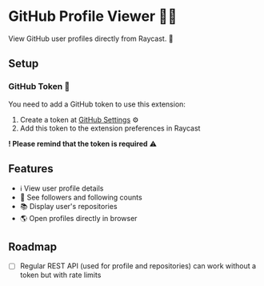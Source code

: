 # GitHub Profile Viewer 🧑‍💻

View GitHub user profiles directly from Raycast. 🔦

## Setup

### GitHub Token 🔑

You need to add a GitHub token to use this extension:

1. Create a token at [GitHub Settings](https://github.com/settings/tokens) ⚙️
2. Add this token to the extension preferences in Raycast

**! Please remind that the token is required** ⚠️

## Features

- ℹ️ View user profile details
- 👥 See followers and following counts
- 📚 Display user's repositories
- 🌎 Open profiles directly in browser

## Roadmap

- [ ] Regular REST API (used for profile and repositories) can work without a token but with rate limits
